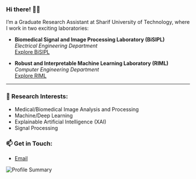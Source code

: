 ### Hi there! 👋🏻

I’m a Graduate Research Assistant at Sharif University of Technology, where I work in two exciting laboratories:

- **Biomedical Signal and Image Processing Laboratory (BiSIPL)**  
  *Electrical Engineering Department*  
  [Explore BiSIPL](https://ee.sharif.edu/~fatemizadeh/)

- **Robust and Interpretable Machine Learning Laboratory (RIML)**  
  *Computer Engineering Department*  
  [Explore RIML](https://github.com/rohban-lab)

---

### 🧠 Research Interests:
- Medical/Biomedical Image Analysis and Processing
- Machine/Deep Learning
- Explainable Artificial Intelligence (XAI)
- Signal Processing

### 📫 Get in Touch:
- [Email](mailto:prs_a@yahoo.com)
  
![Profile Summary](https://github-profile-summary-cards.vercel.app/api/cards/profile-details?username=a-fsh-r&theme=nord_dark)

<!---
a-fsh-r/a-fsh-r is a ✨ special ✨ repository because its `README.md` (this file) appears on your GitHub profile.
You can click the Preview link to take a look at your changes.
--->
